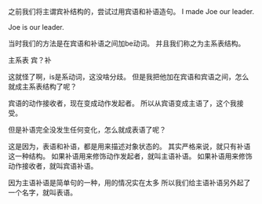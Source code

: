 之前我们将主谓宾补结构的，尝试过用宾语和补语造句。
I made Joe our leader.

Joe is our leader.

当时我们的方法是在宾语和补语之间加be动词。
并且我们称之为主系表结构。

主系表
宾？补

这就怪了啊，is是系动词，这没啥分歧。
但是我把他加在宾语和宾语之间，怎么就成主系表结构了呢？

宾语的动作接收者，现在变成动作发起者。
所以从宾语变成主语了，这个我接受。

但是补语完全没发生任何变化，怎么就成表语了呢？

这是因为，表语和补语，都是用来描述对象状态的。
其实严格来说，就只有补语这一种结构。
如果补语用来修饰动作发起者，就叫主语补语。
如果补语用来修饰动作接收者，就叫宾语补语。

因为主语补语是简单句的一种，用的情况实在太多
所以我们给主语补语另外起了一个名字，就叫表语。